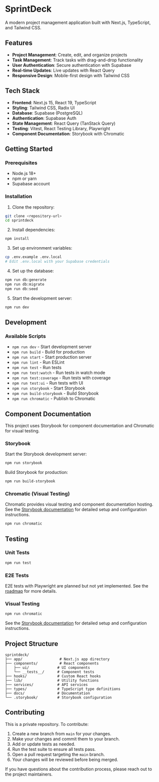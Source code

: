 # SprintDeck

A modern project management application built with Next.js, TypeScript, and Tailwind CSS.

## Features

- **Project Management**: Create, edit, and organize projects
- **Task Management**: Track tasks with drag-and-drop functionality
- **User Authentication**: Secure authentication with Supabase
- **Real-time Updates**: Live updates with React Query
- **Responsive Design**: Mobile-first design with Tailwind CSS

## Tech Stack

- **Frontend**: Next.js 15, React 19, TypeScript
- **Styling**: Tailwind CSS, Radix UI
- **Database**: Supabase (PostgreSQL)
- **Authentication**: Supabase Auth
- **State Management**: React Query (TanStack Query)
- **Testing**: Vitest, React Testing Library, Playwright
- **Component Documentation**: Storybook with Chromatic

## Getting Started

### Prerequisites

- Node.js 18+ 
- npm or yarn
- Supabase account

### Installation

1. Clone the repository:
```bash
git clone <repository-url>
cd sprintdeck
```

2. Install dependencies:
```bash
npm install
```

3. Set up environment variables:
```bash
cp .env.example .env.local
# Edit .env.local with your Supabase credentials
```

4. Set up the database:
```bash
npm run db:generate
npm run db:migrate
npm run db:seed
```

5. Start the development server:
```bash
npm run dev
```

## Development

### Available Scripts

- `npm run dev` - Start development server
- `npm run build` - Build for production
- `npm run start` - Start production server
- `npm run lint` - Run ESLint
- `npm run test` - Run tests
- `npm run test:watch` - Run tests in watch mode
- `npm run test:coverage` - Run tests with coverage
- `npm run test:ui` - Run tests with UI
- `npm run storybook` - Start Storybook
- `npm run build-storybook` - Build Storybook
- `npm run chromatic` - Publish to Chromatic

## Component Documentation

This project uses Storybook for component documentation and Chromatic for visual testing.

### Storybook

Start the Storybook development server:
```bash
npm run storybook
```

Build Storybook for production:
```bash
npm run build-storybook
```

### Chromatic (Visual Testing)

Chromatic provides visual testing and component documentation hosting. See the [Storybook documentation](docs/storybook.md#chromatic-integration) for detailed setup and configuration instructions.

```bash
npm run chromatic
```

## Testing

### Unit Tests

```bash
npm run test
```

### E2E Tests

E2E tests with Playwright are planned but not yet implemented. See the [roadmap](docs/roadmap.md) for more details.

### Visual Testing

```bash
npm run chromatic
```

See the [Storybook documentation](docs/storybook.md#chromatic-integration) for detailed setup and configuration instructions.

## Project Structure

```
sprintdeck/
├── app/                 # Next.js app directory
├── components/          # React components
│   ├── ui/             # UI components
│   └── __tests__/      # Component tests
├── hooks/              # Custom React hooks
├── lib/                # Utility functions
├── services/           # API services
├── types/              # TypeScript type definitions
├── docs/               # Documentation
└── .storybook/         # Storybook configuration
```

## Contributing

This is a private repository. To contribute:

1. Create a new branch from `main` for your changes.
2. Make your changes and commit them to your branch.
3. Add or update tests as needed.
4. Run the test suite to ensure all tests pass.
5. Open a pull request targeting the `main` branch.
6. Your changes will be reviewed before being merged.

If you have questions about the contribution process, please reach out to the project maintainers.
